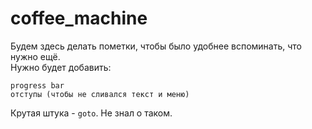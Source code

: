 # coffee_machine
Будем здесь делать пометки, чтобы было удобнее вспоминать, что нужно ещё. \
Нужно будет добавить: 

`progress bar` \
`отступы (чтобы не сливался текст и меню)` 

Крутая штука - `goto`. Не знал о таком.

